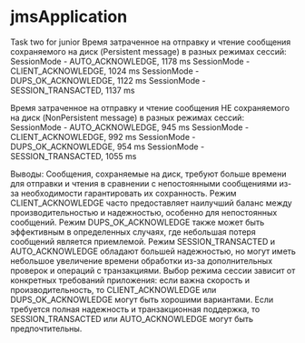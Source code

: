 # jmsApplication
Task two for junior
Время затраченное на отправку и чтение сообщения сохраняемого на диск (Persistent message) в разных режимах сессий:
SessionMode - AUTO_ACKNOWLEDGE, 1178 ms
SessionMode - CLIENT_ACKNOWLEDGE, 1024 ms
SessionMode - DUPS_OK_ACKNOWLEDGE, 1122 ms
SessionMode - SESSION_TRANSACTED, 1137 ms


Время затраченное на отправку и чтение сообщения НЕ сохраняемого на диск (NonPersistent message) в разных режимах сессий:
SessionMode - AUTO_ACKNOWLEDGE, 945 ms
SessionMode - CLIENT_ACKNOWLEDGE, 992 ms
SessionMode - DUPS_OK_ACKNOWLEDGE, 954 ms
SessionMode - SESSION_TRANSACTED, 1055 ms

Выводы:
Сообщения, сохраняемые на диск, требуют больше времени для отправки и чтения в сравнении с непостоянными сообщениями из-за необходимости гарантировать их сохранность.
Режим CLIENT_ACKNOWLEDGE часто предоставляет наилучший баланс между производительностью и надежностью, особенно для непостоянных сообщений.
Режим DUPS_OK_ACKNOWLEDGE также может быть эффективным в определенных случаях, где небольшая потеря сообщений является приемлемой.
Режим SESSION_TRANSACTED и AUTO_ACKNOWLEDGE обладают большей надежностью, но могут иметь небольшое увеличение времени обработки из-за дополнительных проверок и операций с транзакциями.
Выбор режима сессии зависит от конкретных требований приложения: если важна скорость и производительность, то CLIENT_ACKNOWLEDGE или DUPS_OK_ACKNOWLEDGE могут быть хорошими вариантами.
Если требуется полная надежность и транзакционная поддержка, то SESSION_TRANSACTED или AUTO_ACKNOWLEDGE могут быть предпочтительны.

